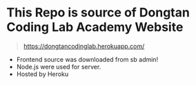 # This Repo is source of Dongtan Coding Lab Academy Website

> https://dongtancodinglab.herokuapp.com/

* Frontend source was downloaded from sb admin!
* Node.js were used for server.
* Hosted by Heroku
